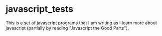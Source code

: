 javascript_tests
================

This is a set of javascript programs that I am writing as I learn more about javascript (partially by reading "Javascript the Good Parts").